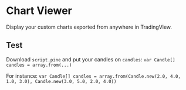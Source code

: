 # Chart Viewer
Display your custom charts exported from anywhere in TradingView.

## Test
Download `script.pine` and put your candles on `candles`:
`var Candle[] candles = array.from(...)`

<!-- `Candle.new(2.0, 4.0, 1.0, 3.0)` -->

For instance:
`var Candle[] candles = array.from(Candle.new(2.0, 4.0, 1.0, 3.0), Candle.new(3.0, 5.0, 2.0, 4.0))`
